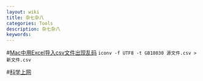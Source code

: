 ```yaml
---
layout: wiki
title: 杂七杂八
categories: Tools
description: 杂七杂八
keywords: 
---
```


#[Mac中用Excel导入csv文件出现乱码](http://blog.csdn.net/codemanship/article/details/40340419)
`iconv -f UTF8 -t GB18030 源文件.csv >新文件.csv`

#[科学上网](http://www.irryy.com/42.html)